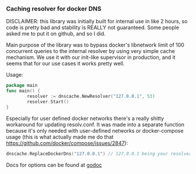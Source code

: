 ### Caching resolver for docker DNS


DISCLAIMER: this library was initially built for internal use in like 2 hours, so code is pretty bad and stability is REALLY not guaranteed. Some people asked me to put it on github, and so I did. 


Main purpose of the library was to bypass docker's libnetwork limit of 100 concurrent queries to the internal resolver by using very simple cache mechanism. We use it with our init-like supervisor in production, and it seems that for our use cases it works pretty well.

Usage:

```go
package main
func main() {
	    resolver := dnscache.NewResolver("127.0.0.1", 53)
	    resolver.Start()
}
```

Especially for user defined docker networks there's a really shitty workaround for updating resolv.conf. It was made into a separate function because it's only needed with user-defined networks or docker-compose usage (this is what actually made me do that https://github.com/docker/compose/issues/2847):

```go
dnscache.ReplaceDockerDns("127.0.0.1") // 127.0.0.1 being your resolver address
```

Docs for options can be found at [godoc]()